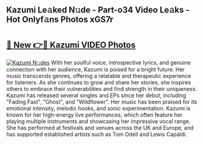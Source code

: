 ## Kazumi Le𝚊ked N𝚞de - Part-o34 Video Le𝚊ks - Hot Onlyf𝚊ns Photos xGS7r

# <h2><a href="http://ab83612.deff.icu/?id=Kazumi">🔗 New 👉🔴 Kazumi VIDEO Photos</a></h2>

[![Kazumi N𝚞des](https://i.imgur.com/rIISA9y.gif)](http://ab83612.deff.icu/?id=Kazumi)
With her soulful voice, introspective lyrics, and genuine connection with her audience, Kazumi is poised for a bright future. Her music transcends genres, offering a relatable and therapeutic experience for listeners. As she continues to grow and share her stories, she inspires others to embrace their vulnerabilities and find strength in their uniqueness. Kazumi has released several singles and EPs since her debut, including "Fading Fast", "Ghost", and "Wildflower". Her music has been praised for its emotional intensity, melodic hooks, and sonic experimentation. Kazumi is known for her high-energy live performances, which often feature her playing multiple instruments and showcasing her impressive vocal range. She has performed at festivals and venues across the UK and Europe, and has supported established artists such as Tom Odell and Lewis Capaldi.
